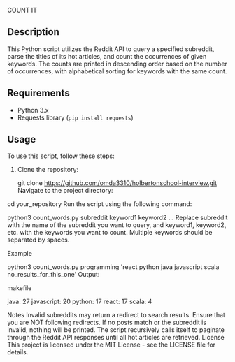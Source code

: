 
COUNT IT

## Description
This Python script utilizes the Reddit API to query a specified subreddit, parse the titles of its hot articles, and count the occurrences of given keywords. The counts are printed in descending order based on the number of occurrences, with alphabetical sorting for keywords with the same count.

## Requirements
- Python 3.x
- Requests library (`pip install requests`)

## Usage
To use this script, follow these steps:
1. Clone the repository:
  
   git clone https://github.com/omda3310/holbertonschool-interview.git
Navigate to the project directory:

cd your_repository
Run the script using the following command:

python3 count_words.py subreddit keyword1 keyword2 ...
Replace subreddit with the name of the subreddit you want to query, and keyword1, keyword2, etc. with the keywords you want to count. Multiple keywords should be separated by spaces.

Example

python3 count_words.py programming 'react python java javascript scala no_results_for_this_one'
Output:

makefile

java: 27
javascript: 20
python: 17
react: 17
scala: 4

Notes
Invalid subreddits may return a redirect to search results. Ensure that you are NOT following redirects.
If no posts match or the subreddit is invalid, nothing will be printed.
The script recursively calls itself to paginate through the Reddit API responses until all hot articles are retrieved.
License
This project is licensed under the MIT License - see the LICENSE file for details.

